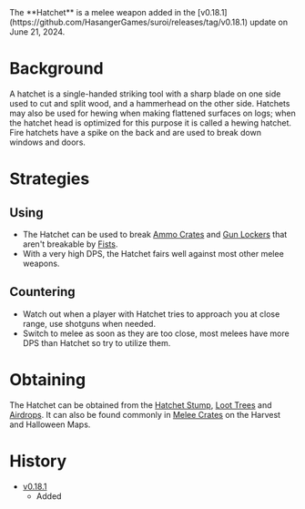 <Stub/>
The **Hatchet** is a melee weapon added in the [v0.18.1](https://github.com/HasangerGames/suroi/releases/tag/v0.18.1) update on June 21, 2024.

# Background
A hatchet is a single-handed striking tool with a sharp blade on one side used to cut and split wood, and a hammerhead on the other side. Hatchets may also be used for hewing when making flattened surfaces on logs; when the hatchet head is optimized for this purpose it is called a hewing hatchet. Fire hatchets have a spike on the back and are used to break down windows and doors.

# Strategies

## Using
- The Hatchet can be used to break [Ammo Crates](/obstacles/ammo_crate) and [Gun Lockers](/obstacles/gun_locker) that aren't breakable by [Fists](/weapons/melee/fists).
- With a very high DPS, the Hatchet fairs well against most other melee weapons.

## Countering

- Watch out when a player with Hatchet tries to approach you at close range, use shotguns when needed.
- Switch to melee as soon as they are too close, most melees have more DPS than Hatchet so try to utilize them.
  
# Obtaining

The Hatchet can be obtained from the [Hatchet Stump](/obstacles/hatchet_stump), [Loot Trees](obstacles/loot_tree) and [Airdrops](obstacles/airdrops). It can also be found commonly in [Melee Crates](/obstacles/crates) on the Harvest and Halloween Maps.

# History

- [v0.18.1](https://github.com/HasangerGames/suroi/releases/tag/v0.18.1)
  - Added
